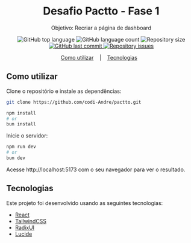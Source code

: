 <h1 align="center">
    Desafio Pactto - Fase 1
</h1>

<p align="center">Objetivo: Recriar a página de dashboard</p>

<p align="center">
  <img alt="GitHub top language" src="https://img.shields.io/github/languages/top/codi-andre/pactto.svg">

  <img alt="GitHub language count" src="https://img.shields.io/github/languages/count/codi-andre/pactto.svg">

  <img alt="Repository size" src="https://img.shields.io/github/repo-size/codi-andre/pactto.svg">
  <a href="https://github.com/codi-andre/pactto/commits/master">
    <img alt="GitHub last commit" src="https://img.shields.io/github/last-commit/codi-andre/pactto.svg">
  </a>

  <a href="https://github.com/codi-andre/pactto/issues">
    <img alt="Repository issues" src="https://img.shields.io/github/issues/codi-andre/pactto.svg">
  </a>
</p>

<p align="center">
  <a href="#como-utilizar">Como utilizar</a>&nbsp;&nbsp;&nbsp; |&nbsp;&nbsp;&nbsp;
  <a href="#tecnologias">Tecnologias</a>&nbsp;&nbsp;&nbsp;
</p>

## Como utilizar

Clone o repositório e instale as dependências:

```bash
git clone https://github.com/codi-Andre/pactto.git

npm install
# or
bun install
```

Inicie o servidor:

```bash
npm run dev
# or
bun dev
```

Acesse http://localhost:5173 com o seu navegador para ver o resultado.

## Tecnologias

Este projeto foi desenvolvido usando as seguintes tecnologias:

- [React](https://react.dev/)
- [TailwindCSS](https://tailwindcss.com/)
- [RadixUI](https://www.radix-ui.com/)
- [Lucide](https://lucide.dev/)
